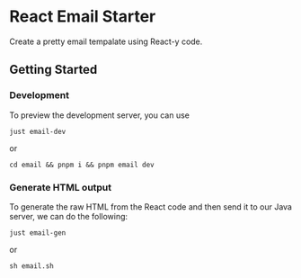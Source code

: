 # React Email Starter

Create a pretty email tempalate using React-y code.

## Getting Started

### Development

To preview the development server, you can use

```
just email-dev
```

or

```
cd email && pnpm i && pnpm email dev
```

### Generate HTML output

To generate the raw HTML from the React code and then send it to our Java server, we can do the following:

```
just email-gen
```

or

```
sh email.sh
```
